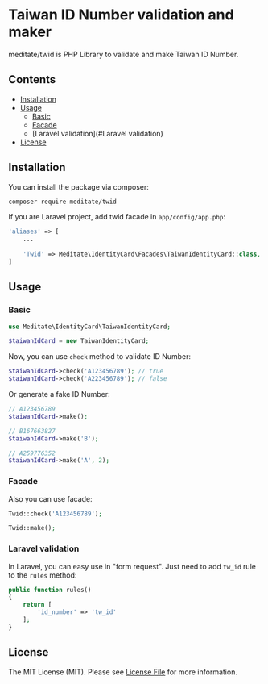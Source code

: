 # Taiwan ID Number validation and maker

meditate/twid is PHP Library to validate and make Taiwan ID Number.

## Contents

- [Installation](#installation)
- [Usage](#usage)
    - [Basic](#Basic)
    - [Facade](#Facade)
    - [Laravel validation](#Laravel validation)
- [License](#License)

## Installation

You can install the package via composer:

```bash
composer require meditate/twid
```

If you are Laravel project, add twid facade in `app/config/app.php`:

```php
'aliases' => [
	...
    
    'Twid' => Meditate\IdentityCard\Facades\TaiwanIdentityCard::class,
]
```

## Usage

### Basic

```php
use Meditate\IdentityCard\TaiwanIdentityCard;

$taiwanIdCard = new TaiwanIdentityCard;
```

Now, you can use `check` method to validate ID Number:

```php
$taiwanIdCard->check('A123456789'); // true
$taiwanIdCard->check('A223456789'); // false
```

Or generate a fake ID Number:

```php
// A123456789
$taiwanIdCard->make();

// B167663827
$taiwanIdCard->make('B');

// A259776352
$taiwanIdCard->make('A', 2);
```

### Facade

Also you can use facade:

```php
Twid::check('A123456789');

Twid::make();
```

### Laravel validation

In Laravel, you can easy use in "form request". Just need to add `tw_id` rule to the `rules` method:

```php
public function rules()
{
    return [
        'id_number' => 'tw_id'
    ];
}
```

## License

The MIT License (MIT). Please see [License File](https://github.com/thephpleague/skeleton/blob/master/LICENSE.md) for more information.

